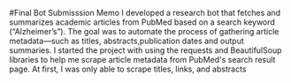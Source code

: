 #Final Bot Submisssion Memo
I developed a research bot that fetches and summarizes academic articles from PubMed based on a search keyword (“Alzheimer’s”). The goal was to automate the process of gathering article metadata—such as titles, abstracts,publication dates 
and output summaries. I started the project with using the requests and BeautifulSoup libraries to help me scrape article metadata from PubMed's search result page. At first, I was only able to scrape titles, links, and abstracts
